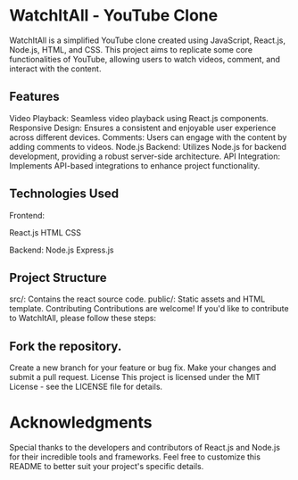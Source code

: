 # WatchItAll - YouTube Clone
WatchItAll is a simplified YouTube clone created using JavaScript, React.js, Node.js, HTML, and CSS. This project aims to replicate some core functionalities of YouTube, allowing users to watch videos, comment, and interact with the content.

## Features
Video Playback: Seamless video playback using React.js components.
Responsive Design: Ensures a consistent and enjoyable user experience across different devices.
Comments: Users can engage with the content by adding comments to videos.
Node.js Backend: Utilizes Node.js for backend development, providing a robust server-side architecture.
API Integration: Implements API-based integrations to enhance project functionality.
## Technologies Used
Frontend:

React.js
HTML
CSS

Backend:
Node.js
Express.js


## Project Structure
src/: Contains the react source code.
public/: Static assets and HTML template.
Contributing
Contributions are welcome! If you'd like to contribute to WatchItAll, please follow these steps:

## Fork the repository.
Create a new branch for your feature or bug fix.
Make your changes and submit a pull request.
License
This project is licensed under the MIT License - see the LICENSE file for details.

# Acknowledgments
Special thanks to the developers and contributors of React.js and Node.js for their incredible tools and frameworks.
Feel free to customize this README to better suit your project's specific details.
